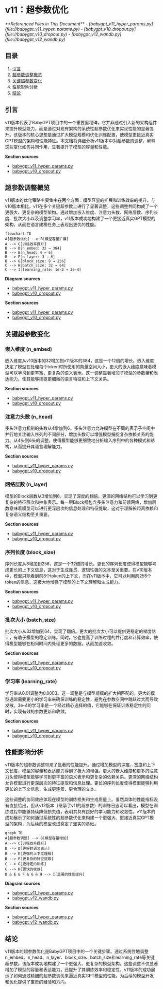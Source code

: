# v11：超参数优化

<cite>
**Referenced Files in This Document**   
- [babygpt_v11_hyper_params.py](file://babygpt_v11_hyper_params.py)
- [babygpt_v10_dropout.py](file://babygpt_v10_dropout.py)
- [babygpt_v12_wandb.py](file://babygpt_v12_wandb.py)
</cite>

## 目录
1. [引言](#引言)
2. [超参数调整概览](#超参数调整概览)
3. [关键超参数变化](#关键超参数变化)
4. [性能影响分析](#性能影响分析)
5. [结论](#结论)

## 引言

v11版本代表了BabyGPT项目中的一个重要里程碑，它并非通过引入新的架构组件来提升模型能力，而是通过对现有架构的系统性超参数优化来实现性能的显著提升。该版本的核心思想是通过扩大模型规模和优化训练配置，使模型更接近真实GPT模型的架构和性能特征。本文档将详细分析v11版本中对超参数的调整，解释这些变化如何共同作用，显著提升了模型的容量和性能。

**Section sources**
- [babygpt_v11_hyper_params.py](file://babygpt_v11_hyper_params.py#L1-L20)
- [babygpt_v10_dropout.py](file://babygpt_v10_dropout.py#L1-L20)

## 超参数调整概览

v11版本的优化策略主要集中在两个方面：模型容量的扩展和训练效率的提升。与v10版本相比，v11在多个关键超参数上进行了显著调整，这些调整共同构成了一个更强大、更复杂的模型架构。通过增加嵌入维度、注意力头数、网络层数、序列长度、批次大小以及调整学习率，v11版本成功地构建了一个更接近真实GPT模型的架构，从而在语言建模任务上表现出更优的性能。

```mermaid
flowchart TD
A[超参数优化] --> B[模型容量扩展]
A --> C[训练效率提升]
B --> D[n_embed: 32 → 384]
B --> E[n_head: 4 → 6]
B --> F[n_layer: 3 → 6]
B --> G[block_size: 8 → 256]
C --> H[batch_size: 32 → 64]
C --> I[learning_rate: 1e-2 → 3e-4]
```

**Diagram sources**
- [babygpt_v11_hyper_params.py](file://babygpt_v11_hyper_params.py#L13-L18)
- [babygpt_v10_dropout.py](file://babygpt_v10_dropout.py#L14-L19)

**Section sources**
- [babygpt_v11_hyper_params.py](file://babygpt_v11_hyper_params.py#L13-L18)
- [babygpt_v10_dropout.py](file://babygpt_v10_dropout.py#L14-L19)

## 关键超参数变化

### 嵌入维度 (n_embed)

嵌入维度从v10版本的32增加到v11版本的384，这是一个12倍的增长。嵌入维度决定了模型在处理每个token时所使用的向量空间大小，更大的嵌入维度意味着模型可以学习到更丰富、更复杂的语义表示。这一调整显著增加了模型的参数量和表达能力，使其能够捕捉更细微的语言特征和上下文关系。

**Section sources**
- [babygpt_v11_hyper_params.py](file://babygpt_v11_hyper_params.py#L16)
- [babygpt_v10_dropout.py](file://babygpt_v10_dropout.py#L17)

### 注意力头数 (n_head)

多头注意力机制的头数从4增加到6。多头注意力允许模型在不同的表示子空间中并行地关注输入序列的不同部分，增加头数可以增强模型捕捉复杂依赖关系的能力。从4头到6头的调整，使得模型能够更细致地分析输入序列中的各种模式和结构，从而提升其语言理解能力。

**Section sources**
- [babygpt_v11_hyper_params.py](file://babygpt_v11_hyper_params.py#L17)
- [babygpt_v10_dropout.py](file://babygpt_v10_dropout.py#L18)

### 网络层数 (n_layer)

模型的Block层数从3增加到6，实现了深度的翻倍。更深的网络结构可以学习到更复杂的特征层次和抽象表示。每一层Block都包含多头注意力和前馈网络，增加层数意味着模型可以进行更深层次的信息处理和特征提取，这对于理解长距离依赖和复杂语义结构至关重要。

**Section sources**
- [babygpt_v11_hyper_params.py](file://babygpt_v11_hyper_params.py#L18)
- [babygpt_v10_dropout.py](file://babygpt_v10_dropout.py#L19)

### 序列长度 (block_size)

序列长度从8增加到256，这是一个32倍的增长。更长的序列长度使得模型能够考虑更长的上下文信息，这对于生成连贯、逻辑性强的文本至关重要。在v10版本中，模型只能看到前8个token的上下文，而在v11版本中，它可以利用前256个token的信息，这极大地增强了模型的上下文理解和生成能力。

**Section sources**
- [babygpt_v11_hyper_params.py](file://babygpt_v11_hyper_params.py#L14)
- [babygpt_v10_dropout.py](file://babygpt_v10_dropout.py#L15)

### 批次大小 (batch_size)

批次大小从32增加到64，实现了翻倍。更大的批次大小可以提供更稳定的梯度估计，有助于模型的稳定训练。同时，它也提高了训练过程的并行度和计算效率，使得模型能够在相同时间内处理更多的数据，从而加速收敛。

**Section sources**
- [babygpt_v11_hyper_params.py](file://babygpt_v11_hyper_params.py#L13)
- [babygpt_v10_dropout.py](file://babygpt_v10_dropout.py#L14)

### 学习率 (learning_rate)

学习率从0.01调整为0.0003。这一调整是与模型规模的扩大相匹配的。更大的模型通常需要更小的学习率来确保训练的稳定性，避免在参数空间中跳跃过大而导致发散。3e-4的学习率是一个经过精心选择的值，它能够在保证训练稳定性的同时，实现有效的参数更新和收敛。

**Section sources**
- [babygpt_v11_hyper_params.py](file://babygpt_v11_hyper_params.py#L15)
- [babygpt_v10_dropout.py](file://babygpt_v10_dropout.py#L16)

## 性能影响分析

v11版本的超参数调整带来了显著的性能提升。通过增加模型的深度、宽度和上下文长度，模型的容量和表达能力得到了极大的增强。更大的嵌入维度和更多的注意力头使得模型能够学习到更丰富的语义表示和更复杂的依赖关系。更深的网络结构允许模型进行更深层次的特征提取和信息处理。更长的序列长度使得模型能够利用更长的上下文信息，生成更连贯、更合理的文本。

这些调整的协同效应体现在模型的训练损失和生成质量上。虽然具体的性能指标没有直接给出，但从v12版本（继承了v11的超参数）的训练日志可以看出，模型在训练过程中能够持续降低损失值，表明其具有良好的学习能力和收敛性。v11版本的成功展示了如何通过系统性的超参数优化来构建一个更强大、更接近真实GPT模型的架构，为后续的模型改进奠定了坚实的基础。

```mermaid
graph TB
A[超参数调整] --> B[模型容量增加]
A --> C[训练效率提升]
B --> D[更好的语义表示]
B --> E[更强的上下文理解]
B --> F[更复杂的特征提取]
C --> G[更稳定的训练]
C --> H[更快的收敛]
D & E & F & G & H --> I[显著的性能提升]
```

**Diagram sources**
- [babygpt_v11_hyper_params.py](file://babygpt_v11_hyper_params.py#L13-L18)
- [babygpt_v12_wandb.py](file://babygpt_v12_wandb.py#L223-L272)

**Section sources**
- [babygpt_v11_hyper_params.py](file://babygpt_v11_hyper_params.py#L13-L18)
- [babygpt_v12_wandb.py](file://babygpt_v12_wandb.py#L223-L272)

## 结论

v11版本的超参数优化是BabyGPT项目中的一个关键步骤。通过系统性地调整n_embed、n_head、n_layer、block_size、batch_size和learning_rate等关键超参数，该版本成功地构建了一个更强大、更复杂的模型架构。这些调整不仅显著增加了模型的容量和表达能力，还提升了其训练效率和稳定性。v11版本的成功展示了如何通过精细的超参数调优来逼近真实GPT模型的性能，为后续的模型开发和优化提供了宝贵的经验和方向。
